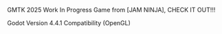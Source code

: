 GMTK 2025 Work In Progress Game from [JAM NINJA], CHECK IT OUT!!!

Godot Version 4.4.1
Compatibility (OpenGL)
